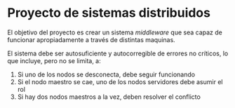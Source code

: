 # Proyecto de sistemas distribuidos

El objetivo del proyecto es crear un sistema _middleware_ que sea capaz de
funcionar apropiadamente a través de distintas maquinas.

El sistema debe ser autosuficiente y autocorregible de errores no críticos,
lo que incluye, pero no se limita, a:
1. Si uno de los nodos se desconecta, debe seguir funcionando
2. Si el nodo maestro se cae, uno de los nodos servidores debe asumir el rol
3. Si hay dos nodos maestros a la vez, deben resolver el conflicto
